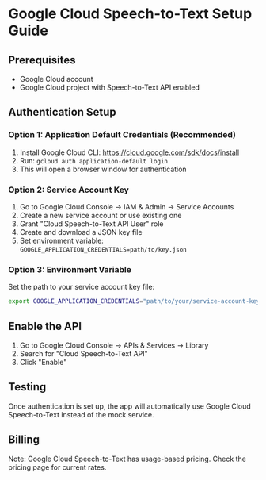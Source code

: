 # Google Cloud Speech-to-Text Setup Guide

## Prerequisites
- Google Cloud account
- Google Cloud project with Speech-to-Text API enabled

## Authentication Setup

### Option 1: Application Default Credentials (Recommended)
1. Install Google Cloud CLI: https://cloud.google.com/sdk/docs/install
2. Run: `gcloud auth application-default login`
3. This will open a browser window for authentication

### Option 2: Service Account Key
1. Go to Google Cloud Console → IAM & Admin → Service Accounts
2. Create a new service account or use existing one
3. Grant "Cloud Speech-to-Text API User" role
4. Create and download a JSON key file
5. Set environment variable: `GOOGLE_APPLICATION_CREDENTIALS=path/to/key.json`

### Option 3: Environment Variable
Set the path to your service account key file:
```bash
export GOOGLE_APPLICATION_CREDENTIALS="path/to/your/service-account-key.json"
```

## Enable the API
1. Go to Google Cloud Console → APIs & Services → Library
2. Search for "Cloud Speech-to-Text API"
3. Click "Enable"

## Testing
Once authentication is set up, the app will automatically use Google Cloud Speech-to-Text instead of the mock service.

## Billing
Note: Google Cloud Speech-to-Text has usage-based pricing. Check the pricing page for current rates.
